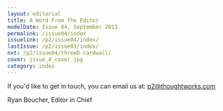 ```yaml
---
layout: editorial
title: A Word From The Editor
modelDate: Issue 04, September 2013
permalink: /issue04/index
issuelink: /p2/issue04/index/
lastIssue: /p2/issue03/index/
nxt: /p2/issue04/threeD-cardwall/
cover: issue_4_cover.jpg
category: index
---
```



If you'd like to get in touch, you can email us at: p2@thoughtworks.com

Ryan Boucher, Editor in Chief

